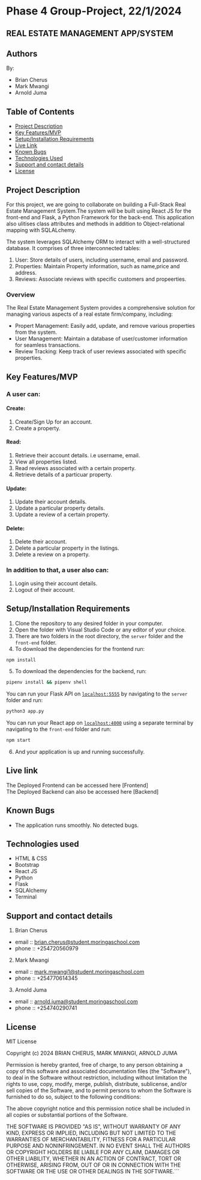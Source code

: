
# Phase 4 Group-Project, 22/1/2024

## REAL ESTATE MANAGEMENT APP/SYSTEM

## Authors

By:
- Brian Cherus
- Mark Mwangi
- Arnold Juma

## Table of Contents

- [Project Description](#project-description)
- [Key Features/MVP](#key-featuresmvp)
- [Setup/Installation Requirements](#setup/installation-requirements)
- [Live Link](#live-link)
- [Known Bugs](#known-bugs)
- [Technologies Used](#technologies-used)
- [Support and contact details](#support-and-contact-details)
- [License](#license)

## Project Description

For this project, we are going to collaborate on building a Full-Stack Real Estate Management System.The system will be built using React JS for the front-end and Flask, a Python Framework for the back-end. This application also ulitises class attributes and methods in addition to Object-relational mapping with SQLALchemy.

The system leverages SQLAlchemy ORM to interact with a well-structured database. It comprises of three interconnected tables:
1. User: Store details of users, including username, email and password.
2. Properties: Maintain Property information, such as name,price and address.
3. Reviews: Associate reviews with specific customers and propeerties.

### Overview

The Real Estate Management System provides a comprehensive solution for managing various aspects of a real estate firm/company, including:

- Propert Management: Easily add, update, and remove various properties from the system.
- User Management: Maintain a database of user/customer information for seamless transactions.
- Review Tracking: Keep track of user reviews associated with specific properties.

## Key Features/MVP

### A user can:

#### Create:

1. Create/Sign Up for an account.
2. Create a property.

#### Read: 

1. Retrieve their account details. i.e username, email.
2. View all properties listed.
3. Read reviews associated with a certain property.
4. Retrieve details of a particuar property.

#### Update: 

1. Update their account details.
2. Update a particular property details.
3. Update a review of a certain property.

#### Delete: 

1. Delete their account.
2. Delete a particular property in the listings.
3. Delete a review on a property.

### In addition to that, a user also can:

1. Login using their account details.
2. Logout of their account.

## Setup/Installation Requirements

1. Clone the repository to any desired folder in your computer.
2. Open the folder with Visual Studio Code or any editor of your choice.
3. There are two folders in the root directory, the `server` folder and the `front-end` folder.
4. To download the dependencies for the frontend run:

```sh
npm install 
```
5. To download the dependencies for the backend, run:

```sh
pipenv install && pipenv shell 
```

You can run your Flask API on [`localhost:5555`](http://localhost:5555) by navigating to the `server` folder and run:

```sh
python3 app.py
```

You can run your React app on [`localhost:4000`](http://localhost:4000) using a separate terminal by navigating to the `front-end` folder and run:

```sh
npm start
```

6. And your application is up and running successfully.

## Live link

The Deployed Frontend can be accessed here [Frontend]   
The Deployed Backend can also be accessed here [Backend]
       
## Known Bugs

- The application runs smoothly. No detected bugs.

## Technologies used

- HTML & CSS
- Bootstrap
- React JS
- Python
- Flask
- SQLAlchemy
- Terminal


## Support and contact details

1. Brian Cherus
- email :: brian.cherus@student.moringaschool.com
- phone :: +254720560979

2. Mark Mwangi
- email :: mark.mwangi1@student.moringaschool.com
- phone :: +254770614345

3. Arnold Juma
- email :: arnold.juma@student.moringaschool.com
- phone :: +254740290741

## License

MIT License

Copyright (c) 2024 BRIAN CHERUS, MARK MWANGI, ARNOLD JUMA

Permission is hereby granted, free of charge, to any person obtaining a copy of this software and associated documentation files (the "Software"), to deal in the Software without restriction, including without limitation the rights to use, copy, modify, merge, publish, distribute, sublicense, and/or sell copies of the Software, and to permit persons to whom the Software is furnished to do so, subject to the following conditions:

The above copyright notice and this permission notice shall be included in all copies or substantial portions of the Software.

THE SOFTWARE IS PROVIDED "AS IS", WITHOUT WARRANTY OF ANY KIND, EXPRESS OR IMPLIED, INCLUDING BUT NOT LIMITED TO THE WARRANTIES OF MERCHANTABILITY, FITNESS FOR A PARTICULAR PURPOSE AND NONINFRINGEMENT. IN NO EVENT SHALL THE AUTHORS OR COPYRIGHT HOLDERS BE LIABLE FOR ANY CLAIM, DAMAGES OR OTHER LIABILITY, WHETHER IN AN ACTION OF CONTRACT, TORT OR OTHERWISE, ARISING FROM, OUT OF OR IN CONNECTION WITH THE SOFTWARE OR THE USE OR OTHER DEALINGS IN THE SOFTWARE.```

